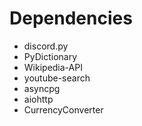 # Dependencies
- discord.py
- PyDictionary
- Wikipedia-API
- youtube-search
- asyncpg
- aiohttp
- CurrencyConverter
